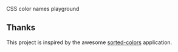 CSS color names playground

## Thanks

This project is inspired by the awesome [sorted-colors](https://enes.in/sorted-colors/) application.
